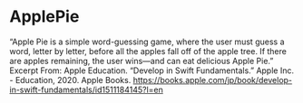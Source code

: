 # ApplePie
“Apple Pie is a simple word-guessing game, where the user must guess a word, letter by letter, before all the apples fall off of the apple tree. If there are apples remaining, the user wins—and can eat delicious Apple Pie.” Excerpt From: Apple Education. “Develop in Swift Fundamentals.” Apple Inc. - Education, 2020. Apple Books. https://books.apple.com/jp/book/develop-in-swift-fundamentals/id1511184145?l=en
